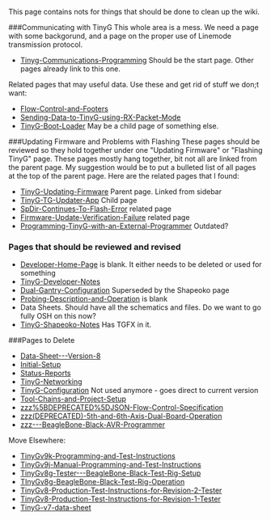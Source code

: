 This page contains nots for things that should be done to clean up the wiki.

###Communicating with TinyG
This whole area is a mess. We need a page with some backgorund, and a page on the proper use of Linemode transmission protocol. 
- [Tinyg-Communications-Programming](Tinyg-Communications-Programming) Should be the start page. Other pages already link to this one.

Related pages that may useful data. Use these and get rid of stuff we don;t want:
- [Flow-Control-and-Footers](Flow-Control-and-Footers)
- [Sending-Data-to-TinyG-using-RX-Packet-Mode](Sending-Data-to-TinyG-using-RX-Packet-Mode)
- [TinyG-Boot-Loader](TinyG-Boot-Loader) May be a child page of something else.

###Updating Firmware and Problems with Flashing
These pages should be reviewed so they hold together under one "Updating Firmware" or "Flashing TinyG" page. These pages mostly hang together, bit not all are linked from the parent page. My suggestion would be to put a bulleted list of all pages at the top of the parent page. Here are the related pages that I found:

- [TinyG-Updating-Firmware](TinyG-Updating-Firmware) Parent page. Linked from sidebar
- [TinyG-TG-Updater-App](TinyG-TG-Updater-App) Child page
- [SpDir-Continues-To-Flash-Error](SpDir-Continues-To-Flash-Error) related page
- [Firmware-Update-Verification-Failure](Firmware-Update-Verification-Failure) related page
- [Programming-TinyG-with-an-External-Programmer](Programming-TinyG-with-an-External-Programmer) Outdated?

### Pages that should be reviewed and revised
- [Developer-Home-Page](Developer-Home-Page) is blank. It either needs to be deleted or used for something 
- [TinyG-Developer-Notes](TinyG-Developer-Notes)
- [Dual-Gantry-Configuration](Dual-Gantry-Configuration) Superseded by the Shapeoko page
- [Probing-Description-and-Operation](Probing-Description-and-Operation) is blank
- Data Sheets. Should have all the schematics and files. Do we want to go fully OSH on this now?
- [TinyG-Shapeoko-Notes](TinyG-Shapeoko-Notes) Has TGFX in it.

###Pages to Delete
- [Data-Sheet---Version-8](Data-Sheet---Version-8)
- [Initial-Setup](Initial-Setup)
- [Status-Reports](Status-Reports)
- [TinyG-Networking](TinyG-Networking)
- [TinyG-Configuration](TinyG-Configuration) Not used anymore - goes direct to current version
- [Tool-Chains-and-Project-Setup](Tool-Chains-and-Project-Setup)
- [zzz%5BDEPRECATED%5DJSON-Flow-Control-Specification](zzz%5BDEPRECATED%5DJSON-Flow-Control-Specification)
- [zzz(DEPRECATED)-5th-and-6th-Axis-Dual-Board-Operation](zzz(DEPRECATED)-5th-and-6th-Axis-Dual-Board-Operation)
- [zzz---BeagleBone-Black-AVR-Programmer](zzz---BeagleBone-Black-AVR-Programmer)

Move Elsewhere:
- [TinyGv9k-Programming-and-Test-Instructions](TinyGv9k-Programming-and-Test-Instructions)
- [TinyGv9j-Manual-Programming-and-Test-Instructions](TinyGv9j-Manual-Programming-and-Test-Instructions)
- [TinyGv8g-Tester---BeagleBone-Black-Test-Rig-Setup](TinyGv8g-Tester---BeagleBone-Black-Test-Rig-Setup)
- [TInyGv8g-BeagleBone-Black-Test-Rig-Operation](TInyGv8g-BeagleBone-Black-Test-Rig-Operation)
- [TinyGv8-Production-Test-Instructions-for-Revision-2-Tester](TinyGv8-Production-Test-Instructions-for-Revision-2-Tester)
- [TinyGv8-Production-Test-Instructions-for-Revision-1-Tester](TinyGv8-Production-Test-Instructions-for-Revision-1-Tester)
- [TinyG-v7-data-sheet](TinyG-v7-data-sheet)
